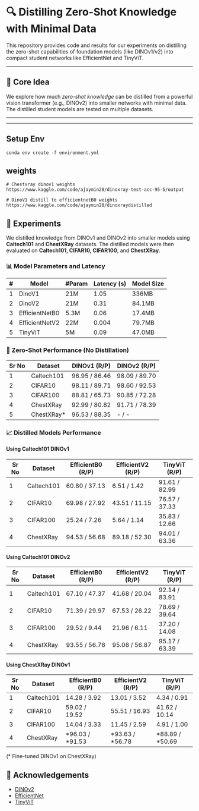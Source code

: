 # 🔍 Distilling Zero-Shot Knowledge with Minimal Data

This repository provides code and results for our experiments on distilling the zero-shot capabilities of foundation models (like DINOv1/v2) into compact student networks like EfficientNet and TinyViT.

---

## 🧠 Core Idea

We explore how much *zero-shot knowledge* can be distilled from a powerful vision transformer (e.g., DINOv2) into smaller networks with minimal data. The distilled student models are tested on multiple datasets.

---

---

## Setup Env
```
conda env create -f environment.yml
```

## weights
```
# Chestxray dinov1 weights
https://www.kaggle.com/code/ajaymin28/dinoxray-test-acc-95-5/output

# DinoV1 distill to efficientnetB0 weights 
https://www.kaggle.com/code/ajaymin28/dinoxraydistilled
```



## 🧪 Experiments

We distilled knowledge from DINOv1 and DINOv2 into smaller models using **Caltech101** and **ChestXRay** datasets. The distilled models were then evaluated on **Caltech101, CIFAR10, CIFAR100**, and **ChestXRay**.

### 📊 Model Parameters and Latency

| # | Model           | #Param | Latency (s) | Model Size |
|---|----------------|--------|-------------|-------------|
| 1 | DinoV1         | 21M    | 1.05        | 336MB       |
| 2 | DinoV2         | 21M    | 0.31        | 84.1MB      |
| 3 | EfficientNetB0 | 5.3M   | 0.06        | 17.4MB      |
| 4 | EfficientNetV2 | 22M    | 0.004       | 79.7MB      |
| 5 | TinyViT        | 5M     | 0.09        | 47.0MB      |

### 🧪 Zero-Shot Performance (No Distillation)

| Sr No | Dataset    | DINOv1 (R/P)      | DINOv2 (R/P)      |
|-------|------------|-------------------|-------------------|
| 1     | Caltech101 | 96.95 / 86.46     | 98.09 / 89.70     |
| 2     | CIFAR10    | 98.11 / 89.71     | 98.60 / 92.53     |
| 3     | CIFAR100   | 88.81 / 65.73     | 90.85 / 72.28     |
| 4     | ChestXRay  | 92.99 / 80.82     | 91.71 / 78.39     |
| 5     | ChestXRay* | 96.53 / 88.35     | - / -             |

### 📈 Distilled Models Performance


#### Using Caltech101 DINOv1

| Sr No | Dataset    | EfficientB0 (R/P) | EfficientV2 (R/P) | TinyViT (R/P) |
|-------|------------|--------------------|--------------------|----------------|
| 1     | Caltech101 | 60.80 / 37.13      | 6.51 / 1.42        | 91.61 / 82.99  |
| 2     | CIFAR10    | 69.98 / 27.92      | 43.51 / 11.15      | 76.57 / 37.33  |
| 3     | CIFAR100   | 25.24 / 7.26       | 5.64 / 1.14        | 35.83 / 12.66  |
| 4     | ChestXRay  | 94.53 / 56.68      | 89.18 / 52.30      | 94.01 / 63.36  |

#### Using Caltech101 DINOv2

| Sr No | Dataset    | EfficientB0 (R/P) | EfficientV2 (R/P) | TinyViT (R/P) |
|-------|------------|--------------------|--------------------|----------------|
| 1     | Caltech101 | 67.10 / 47.37      | 41.68 / 20.04      | 92.14 / 83.91  |
| 2     | CIFAR10    | 71.39 / 29.97      | 67.53 / 26.22      | 78.69 / 39.64  |
| 3     | CIFAR100   | 29.52 / 9.44       | 21.96 / 6.11       | 37.20 / 14.08  |
| 4     | ChestXRay  | 93.55 / 56.78      | 95.08 / 56.87      | 95.17 / 63.39  |

#### Using ChestXRay DINOv1

| Sr No | Dataset    | EfficientB0 (R/P) | EfficientV2 (R/P) | TinyViT (R/P) |
|-------|------------|--------------------|--------------------|----------------|
| 1     | Caltech101 | 14.28 / 3.92       | 13.01 / 3.52       | 4.34 / 0.91    |
| 2     | CIFAR10    | 59.02 / 19.52      | 55.51 / 16.93      | 41.62 / 10.14  |
| 3     | CIFAR100   | 14.04 / 3.33       | 11.45 / 2.59       | 4.91 / 1.00    |
| 4     | ChestXRay  | *96.03 / *91.53      | *93.63 / *56.78      | *88.89 / *50.69  |

(* Fine-tuned DINOv1 on ChestXRay)



## 🙏 Acknowledgements
- [DINOv2](https://github.com/facebookresearch/dinov2)
- [EfficientNet](https://github.com/google/automl/tree/master/efficientnetv2)
- [TinyViT](https://github.com/microsoft/Cream/tree/main/TinyViT)
